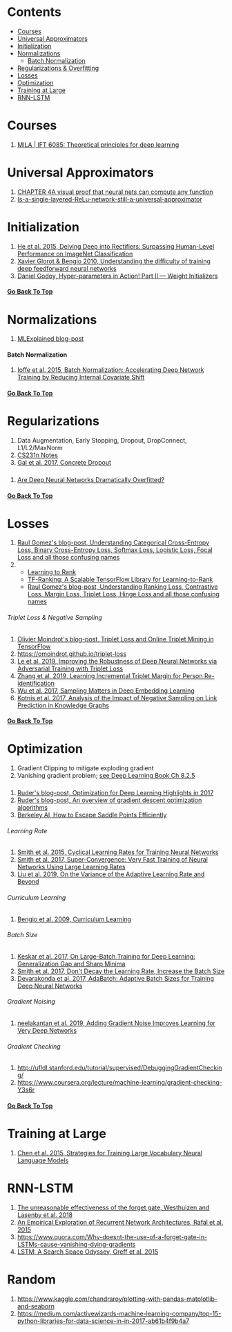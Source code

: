 # Contents
- [Courses](#Courses)
- [Universal Approximators](#Universal-Approximators)
- [Initialization](#Initialization)
- [Normalizations](#Normalizations)
  - [Batch Normalization](#Batch-Normalization)
- [Regularizations & Overfitting](#Regularizations)
- [Losses](#Losses)
- [Optimization](#Optimization)
- [Training at Large](#Training-at-Large)
- [RNN-LSTM](#RNN-LSTM)

# Courses
1. [MILA | IFT 6085: Theoretical principles for deep learning](http://mitliagkas.github.io/ift6085-dl-theory-class-2020/)

# Universal Approximators
1. [CHAPTER 4A visual proof that neural nets can compute any function](http://neuralnetworksanddeeplearning.com/chap4.html)
1. [Is-a-single-layered-ReLu-network-still-a-universal-approximator](https://www.quora.com/Is-a-single-layered-ReLu-network-still-a-universal-approximator)

# Initialization
1. [He et al. 2015, Delving Deep into Rectifiers: Surpassing Human-Level Performance on ImageNet Classification](https://arxiv.org/abs/1502.01852)
1. [Xavier Glorot & Bengio 2010, Understanding the difficulty of training deep feedforward neural networks](http://proceedings.mlr.press/v9/glorot10a/glorot10a.pdf)
1. [Daniel Godoy, Hyper-parameters in Action! Part II — Weight Initializers](https://towardsdatascience.com/hyper-parameters-in-action-part-ii-weight-initializers-35aee1a28404)
#### [Go Back To Top](#Contents)


# Normalizations
1. [MLExplained blog-post](https://mlexplained.com/2018/01/13/weight-normalization-and-layer-normalization-explained-normalization-in-deep-learning-part-2/)
#### Batch Normalization
1. [Ioffe et al. 2015, Batch Normalization: Accelerating Deep Network Training by Reducing Internal Covariate Shift](https://arxiv.org/abs/1502.03167)
#### [Go Back To Top](#Contents)


# Regularizations
1. Data Augmentation, Early Stopping, Dropout, DropConnect, L1/L2/MaxNorm
1. [CS231n Notes](http://cs231n.github.io/neural-networks-2/)
1. [Gal et al. 2017, Concrete Dropout](https://arxiv.org/abs/1705.07832)
###
1. [Are Deep Neural Networks Dramatically Overfitted?](https://lilianweng.github.io/lil-log/2019/03/14/are-deep-neural-networks-dramatically-overfitted.html)
#### [Go Back To Top](#Contents)


# Losses
1. [Raul Gomez's blog-post, Understanding Categorical Cross-Entropy Loss, Binary Cross-Entropy Loss, Softmax Loss, Logistic Loss, Focal Loss and all those confusing names](https://gombru.github.io/2018/05/23/cross_entropy_loss/)
1. - [Learning to Rank](https://en.wikipedia.org/wiki/Learning_to_rank)
   - [TF-Ranking: A Scalable TensorFlow Library for Learning-to-Rank](https://ai.googleblog.com/2018/12/tf-ranking-scalable-tensorflow-library.html)
   - [Raul Gomez's blog-post, Understanding Ranking Loss, Contrastive Loss, Margin Loss, Triplet Loss, Hinge Loss and all those confusing names](https://gombru.github.io/2019/04/03/ranking_loss/)
###### Triplet Loss & Negative Sampling
1. [Olivier Moindrot's blog-post, Triplet Loss and Online Triplet Mining in TensorFlow](https://omoindrot.github.io/triplet-loss)
1. <https://omoindrot.github.io/triplet-loss>
1. [Le et al. 2019, Improving the Robustness of Deep Neural Networks via Adversarial Training with Triplet Loss](https://arxiv.org/abs/1905.11713)
1. [Zhang et al. 2019, Learning Incremental Triplet Margin for Person Re-identification](https://arxiv.org/abs/1812.06576)
1. [Wu et al. 2017, Sampling Matters in Deep Embedding Learning](https://arxiv.org/abs/1706.07567)
1. [Kotnis et al. 2017, Analysis of the Impact of Negative Sampling on Link Prediction in Knowledge Graphs](https://arxiv.org/abs/1708.06816)
#### [Go Back To Top](#Contents)


# Optimization
1. Gradient Clipping to mitigate exploding gradient
1. Vanishing gradient problem; [see Deep Learning Book Ch 8.2.5](https://www.deeplearningbook.org/contents/optimization.html#pff)
###
1. [Ruder's blog-post, Optimization for Deep Learning Highlights in 2017](https://ruder.io/deep-learning-optimization-2017/)
1. [Ruder's blog-post, An overview of gradient descent optimization algorithms](https://ruder.io/optimizing-gradient-descent/)
1. [Berkeley AI, How to Escape Saddle Points Efficiently](https://bair.berkeley.edu/blog/2017/08/31/saddle-efficiency/)
###### Learning Rate
1. [Smith et al. 2015, Cyclical Learning Rates for Training Neural Networks](https://arxiv.org/abs/1506.01186)
1. [Smith et al. 2017, Super-Convergence: Very Fast Training of Neural Networks Using Large Learning Rates](https://arxiv.org/abs/1708.07120)
1. [Liu et al. 2019, On the Variance of the Adaptive Learning Rate and Beyond](https://arxiv.org/abs/1908.03265)
###### Curriculum Learning
1. [Bengio et al. 2009, Curriculum Learning](https://ronan.collobert.com/pub/matos/2009_curriculum_icml.pdf)
###### Batch Size
1. [Keskar et al. 2017, On Large-Batch Training for Deep Learning: Generalization Gap and Sharp Minima](https://arxiv.org/abs/1609.04836)
1. [Smith et al. 2017, Don't Decay the Learning Rate, Increase the Batch Size](https://arxiv.org/abs/1711.00489)
1. [Devarakonda et al. 2017, AdaBatch: Adaptive Batch Sizes for Training Deep Neural Networks](https://arxiv.org/abs/1712.02029)
###### Gradient Noising
1. [neelakantan et al. 2019, Adding Gradient Noise Improves Learning for Very Deep Networks](https://arxiv.org/abs/1511.06807)
###### Gradient Checking
1. <http://ufldl.stanford.edu/tutorial/supervised/DebuggingGradientChecking/>
1. <https://www.coursera.org/lecture/machine-learning/gradient-checking-Y3s6r>

#### [Go Back To Top](#Contents)


# Training at Large
1. [Chen et al. 2015, Strategies for Training Large Vocabulary Neural Language Models](https://arxiv.org/abs/1512.04906)



# RNN-LSTM
1. [The unreasonable effectiveness of the forget gate, Westhuizen and Lasenby et al. 2018](https://arxiv.org/abs/1804.04849)
1. [An Empirical Exploration of Recurrent Network Architectures, Rafal et al. 2015](http://proceedings.mlr.press/v37/jozefowicz15.pdf)
1. <https://www.quora.com/Why-doesnt-the-use-of-a-forget-gate-in-LSTMs-cause-vanishing-dying-gradients>
1. [LSTM: A Search Space Odyssey, Greff et al. 2015](https://arxiv.org/abs/1503.04069)

# Random
1. <https://www.kaggle.com/chandraroy/plotting-with-pandas-matplotlib-and-seaborn>
1. <https://medium.com/activewizards-machine-learning-company/top-15-python-libraries-for-data-science-in-in-2017-ab61b4f9b4a7>




